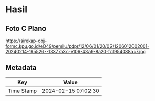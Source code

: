 # Hasil

## Foto C Plano

https://sirekap-obj-formc.kpu.go.id/e049/pemilu/pdpr/12/06/01/20/02/1206012002001-20240214-195526--13377a3c-e106-43a9-8a20-fc1954088ac7.jpg


## Metadata

| Key        | Value               |
| ---------- | ------------------- |
| Time Stamp | 2024-02-15 07:02:30 |



